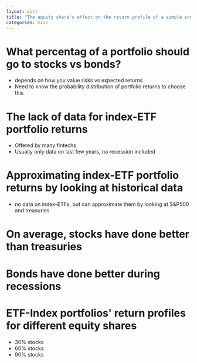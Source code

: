 ```yaml
---
layout: post
title: "The equity share's effect on the return profile of a simple index-ETF portfolio""
categories: misc
---
```


# What percentag of a portfolio should go to stocks vs bonds?
- depends on how you value risks vs expected returns
- Need to know the probability distribution of portfolio returns to choose this

# The lack of data for index-ETF portfolio returns
- Offered by many fintechs
- Usually only data on last few years, no recession included

# Approximating index-ETF portfolio returns by looking at historical data
- no data on index-ETFs, but can approximate them by looking at S&P500 and treasuries

# On average, stocks have done better than treasuries

# Bonds have done better during recessions

# ETF-Index portfolios' return profiles for different equity shares
- 30% stocks
- 60% stocks
- 90% stocks
